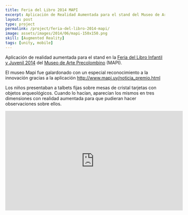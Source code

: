 ```yaml
---
title: Feria del Libro 2014 MAPI
excerpt: Aplicación de Realidad Aumentada para el stand del Museo de Arte Precolombino
layout: post
type: project
permalink: /project/feria-del-libro-2014-mapi/
image: assets/images/2014/06/mapi-150x150.png
skill: [Augmented Reality]
tags: [unity, mobile]
---
```

Aplicación de realidad aumentada para el stand en la [Feria del Libro Infantil y Juvenil 2014](http://www.camaradellibro.com.uy/14a-feria-del-libro-infantil-y-juvenil/) del [Museo de Arte Precolombino](http://www.mapi.uy/) (MAPI).

El museo Mapi fue galardonado con un especial reconocimiento a la innovación gracias a la aplicación <http://www.mapi.uy/noticia_premio.html>

Los niños presentaban a talbets fijas sobre mesas de cristal tarjetas con objetos arqueológicos. Cuando lo hacían, aparecían los mismos en tres dimensiones con realidad aumentada para que pudieran hacer observaciones sobre ellos.

<iframe width="560" height="315" src="https://www.youtube.com/embed/O3QKh0-6Fbc" frameborder="0" allow="accelerometer; autoplay; encrypted-media; gyroscope; picture-in-picture" allowfullscreen></iframe>